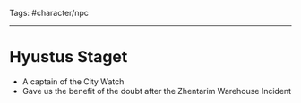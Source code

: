 Tags: #character/npc

---

# Hyustus Staget

- A captain of the City Watch
- Gave us the benefit of the doubt after the Zhentarim Warehouse Incident
